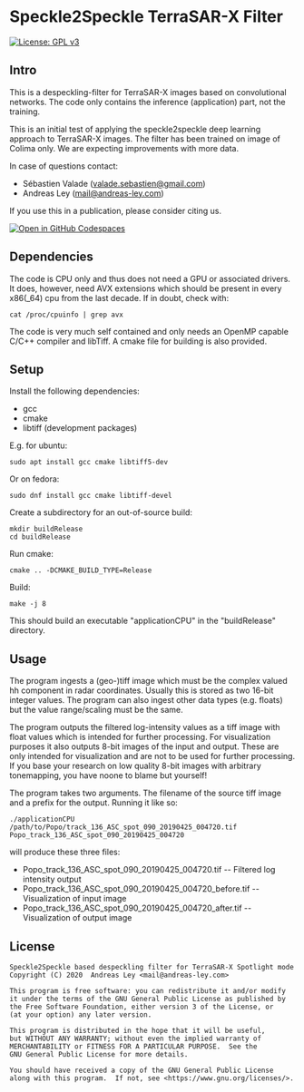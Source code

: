 # Speckle2Speckle TerraSAR-X Filter

[![License: GPL v3](https://img.shields.io/badge/License-GPL_v3-blue.svg)](https://www.gnu.org/licenses/gpl-3.0)

## Intro

This is a despeckling-filter for TerraSAR-X images based on convolutional networks. The code only contains the inference (application) part, not the training.

This is an initial test of applying the speckle2speckle deep learning approach to TerraSAR-X images. The filter has been trained on image of Colima only. We are expecting improvements with more data. 

In case of questions contact:

* Sébastien Valade (valade.sebastien@gmail.com)
* Andreas Ley (mail@andreas-ley.com)

If you use this in a publication, please consider citing us.

[![Open in GitHub Codespaces](https://github.com/codespaces/badge.svg)](https://github.com/codespaces/new?hide_repo_select=true&ref=master&repo=570506234)

## Dependencies

The code is CPU only and thus does not need a GPU or associated drivers. It does, however, need AVX extensions which should be present in every x86(_64) cpu from the last decade. If in doubt, check with:

    cat /proc/cpuinfo | grep avx

The code is very much self contained and only needs an OpenMP capable C/C++ compiler and libTiff. A cmake file for building is also provided.

## Setup

Install the following dependencies:

* gcc
* cmake
* libtiff (development packages)

E.g. for ubuntu:

    sudo apt install gcc cmake libtiff5-dev

Or on fedora:

    sudo dnf install gcc cmake libtiff-devel

Create a subdirectory for an out-of-source build:

    mkdir buildRelease
    cd buildRelease

Run cmake:

    cmake .. -DCMAKE_BUILD_TYPE=Release

Build:

    make -j 8

This should build an executable "applicationCPU" in the "buildRelease" directory.

## Usage

The program ingests a (geo-)tiff image which must be the complex valued hh component in radar coordinates. Usually this is stored as two 16-bit integer values. The program can also ingest other data types (e.g. floats) but the value range/scaling must be the same.

The program outputs the filtered log-intensity values as a tiff image with float values which is intended for further processing. For visualization purposes it also outputs 8-bit images of the input and output. These are only intended for visualization and are not to be used for further processing. If you base your research on low quality 8-bit images with arbitrary tonemapping, you have noone to blame but yourself!

The program takes two arguments. The filename of the source tiff image and a prefix for the output. Running it like so:

    ./applicationCPU /path/to/Popo/track_136_ASC_spot_090_20190425_004720.tif Popo_track_136_ASC_spot_090_20190425_004720

will produce these three files:

* Popo_track_136_ASC_spot_090_20190425_004720.tif   -- Filtered log intensity output
* Popo_track_136_ASC_spot_090_20190425_004720_before.tif   -- Visualization of input image
* Popo_track_136_ASC_spot_090_20190425_004720_after.tif   -- Visualization of output image

## License

    Speckle2Speckle based despeckling filter for TerraSAR-X Spotlight mode
    Copyright (C) 2020  Andreas Ley <mail@andreas-ley.com>

    This program is free software: you can redistribute it and/or modify
    it under the terms of the GNU General Public License as published by
    the Free Software Foundation, either version 3 of the License, or
    (at your option) any later version.

    This program is distributed in the hope that it will be useful,
    but WITHOUT ANY WARRANTY; without even the implied warranty of
    MERCHANTABILITY or FITNESS FOR A PARTICULAR PURPOSE.  See the
    GNU General Public License for more details.

    You should have received a copy of the GNU General Public License
    along with this program.  If not, see <https://www.gnu.org/licenses/>.
